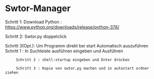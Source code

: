 # Swtor-Manager

Schritt 1: Download Python : https://www.python.org/downloads/release/python-378/
 
Schritt 2: Swtor.py doppelclick 

Schritt 3(Opt.): Um Programm direkt bei start Automatisch auszuführen      
         Schritt 1 : In Suchleiste ausführen eingeben und Ausführen
         
         Schritt 2 : shell:startup eingeben und Enter drücken  

         Schritt 3 : Kopie von swtor.py machen und in autostart ordner ziehen
         
